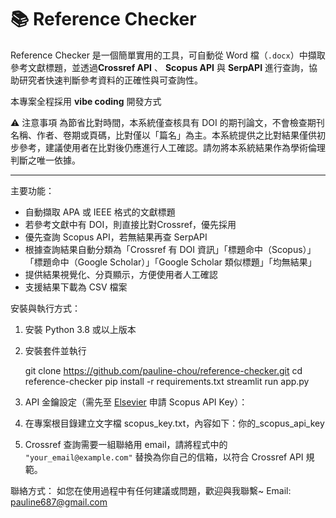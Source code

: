 # 📚 Reference Checker

Reference Checker 是一個簡單實用的工具，可自動從 Word 檔（`.docx`）中擷取參考文獻標題，並透過**Crossref API** 、 **Scopus API** 與 **SerpAPI** 進行查詢，協助研究者快速判斷參考資料的正確性與可查詢性。

本專案全程採用 **vibe coding** 開發方式

⚠️ 注意事項
為節省比對時間，本系統僅查核具有 DOI 的期刊論文，不會檢查期刊名稱、作者、卷期或頁碼，比對僅以「篇名」為主。本系統提供之比對結果僅供初步參考，建議使用者在比對後仍應進行人工確認。請勿將本系統結果作為學術倫理判斷之唯一依據。

---

主要功能：
- 自動擷取 APA 或 IEEE 格式的文獻標題
- 若參考文獻中有 DOI，則直接比對Crossref，優先採用
- 優先查詢 Scopus API，若無結果再查 SerpAPI
- 根據查詢結果自動分類為「Crossref 有 DOI 資訊」「標題命中（Scopus）」「標題命中（Google Scholar）」「Google Scholar 類似標題」「均無結果」
- 提供結果視覺化、分頁顯示，方便使用者人工確認
- 支援結果下載為 CSV 檔案


安裝與執行方式：
1. 安裝 Python 3.8 或以上版本
2. 安裝套件並執行

   git clone https://github.com/pauline-chou/reference-checker.git
   cd reference-checker
   pip install -r requirements.txt
   streamlit run app.py

3. API 金鑰設定（需先至 [Elsevier](https://dev.elsevier.com/) 申請 Scopus API Key）：
4. 在專案根目錄建立文字檔 scopus_key.txt，內容如下：你的_scopus_api_key
5. Crossref 查詢需要一組聯絡用 email，請將程式中的 `"your_email@example.com"` 替換為你自己的信箱，以符合 Crossref API 規範。

聯絡方式：
如您在使用過程中有任何建議或問題，歡迎與我聯繫~
Email: pauline687@gmail.com
